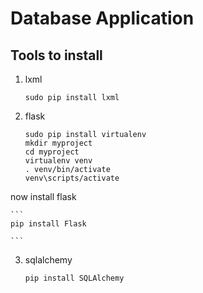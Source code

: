 Database Application
=======================

## Tools to install 
1. lxml
    ``` 
    sudo pip install lxml

    ```
2. flask
    ```
    sudo pip install virtualenv
    mkdir myproject
    cd myproject
    virtualenv venv
    . venv/bin/activate
    venv\scripts/activate

    ```

  now install flask

    ```
    pip install Flask

    ```

3. sqlalchemy

    ```
    pip install SQLAlchemy

    ```


